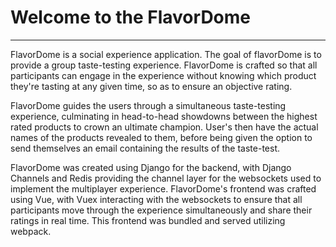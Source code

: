 # Welcome to the FlavorDome
------

FlavorDome is a social experience application. The goal of flavorDome is to provide a
group taste-testing experience. FlavorDome is crafted so that all participants can engage in the
experience without knowing which product they're tasting at any given time, so as to ensure
an objective rating.

FlavorDome guides the users through a simultaneous taste-testing experience, culminating in
head-to-head showdowns between the highest rated products to crown an ultimate champion.
User's then have the actual names of the products revealed to them, before being given the option
to send themselves an email containing the results of the taste-test.

FlavorDome was created using Django for the backend, with Django Channels and Redis providing the
channel layer for the websockets used to implement the multiplayer experience. FlavorDome's frontend was
crafted using Vue, with Vuex interacting with the websockets to ensure that all participants move through
the experience simultaneously and share their ratings in real time. This frontend was bundled and served
utilizing webpack.
